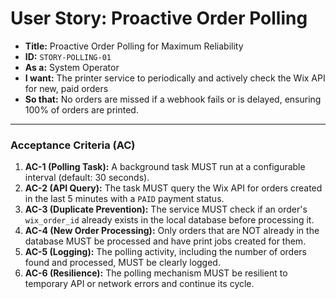 # User Story: Proactive Order Polling

*   **Title:** Proactive Order Polling for Maximum Reliability
*   **ID:** `STORY-POLLING-01`
*   **As a:** System Operator
*   **I want:** The printer service to periodically and actively check the Wix API for new, paid orders
*   **So that:** No orders are missed if a webhook fails or is delayed, ensuring 100% of orders are printed.

---

### Acceptance Criteria (AC)

1.  **AC-1 (Polling Task):** A background task MUST run at a configurable interval (default: 30 seconds).
2.  **AC-2 (API Query):** The task MUST query the Wix API for orders created in the last 5 minutes with a `PAID` payment status.
3.  **AC-3 (Duplicate Prevention):** The service MUST check if an order's `wix_order_id` already exists in the local database before processing it.
4.  **AC-4 (New Order Processing):** Only orders that are NOT already in the database MUST be processed and have print jobs created for them.
5.  **AC-5 (Logging):** The polling activity, including the number of orders found and processed, MUST be clearly logged.
6.  **AC-6 (Resilience):** The polling mechanism MUST be resilient to temporary API or network errors and continue its cycle.
